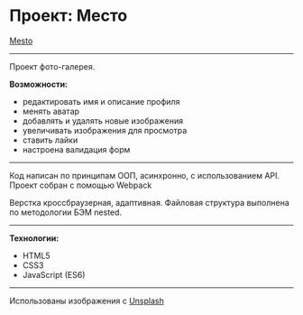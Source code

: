 # Проект: Место  

[Mesto](https://vlad-maker.github.io/mesto/)  

***

Проект фото-галерея.  

**Возможности:**
- редактировать имя и описание профиля
- менять аватар
- добавлять и удалять новые изображения
- увеличивать изображения для просмотра
- ставить лайки
- настроена валидация форм
***  

Код написан по принципам ООП, асинхронно, с использованием API.
Проект собран с помощью Webpack  

Верстка кроссбраузерная, адаптивная. Файловая 
структура выполнена по методологии БЭМ nested.

***
**Технологии:**  
- HTML5
- CSS3
- JavaScript (ES6)
***  

Использованы изображения с [Unsplash](https://unsplash.com) 
